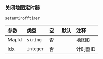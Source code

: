 ### 关闭地图定时器
`setenvirofftimer`

| 参数  | 类型      | 空   | 默认 | 注释     |
| :---- | :-------- | :--- | :--- | :------- |
| MapId | `string`  | 否   |      | 地图ID   |
| Idx   | `integer` | 否   |      | 计时器ID |

